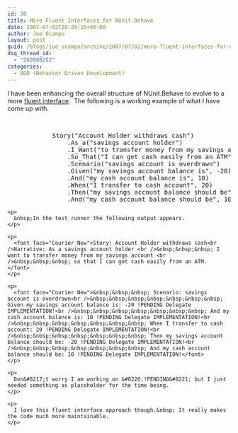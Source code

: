 ```yaml
---
id: 30
title: More Fluent Interfaces for NUnit.Behave
date: 2007-07-02T20:29:15+00:00
author: Joe Ocampo
layout: post
guid: /blogs/joe_ocampo/archive/2007/07/02/more-fluent-interfaces-for-nunit-behave.aspx
dsq_thread_id:
  - "262088252"
categories:
  - BDD (Behavior Driven Development)
---
```

I have been enhancing the overall structure of NUnit.Behave to evolve to a more <a href="http://www.martinfowler.com/bliki/FluentInterface.html" target="_blank">fluent interface</a>.&nbsp; The following is a working example of what I have come up with.

&nbsp;

<div>
  <pre><span><span>            Story(</span><span>"Account Holder withdraws cash"</span><span>)
                .As_a(</span><span>"savings account holder"</span><span>)
                .I_Want(</span><span>"to transfer money from my savings account"</span><span>)
                .So_That(</span><span>"I can get cash easily from an ATM"</span><span>)
                .Scenario(</span><span>"savings account is overdrawn"</span><span>)
                .Given(</span><span>"my savings account balance is"</span><span>, -20)
                .And(</span><span>"my cash account balance is"</span><span>, 10)
                .When(</span><span>"I transfer to cash account"</span><span>, 20)
                .Then(</span><span>"my savings account balance should be"</span><span>, -20)
                .And(</span><span>"my cash account balance should be"</span><span>, 10);</span></span></pre>
  
  <p>
    <a href="http://11011.net/software/vspaste"></a></div> 
    
    <p>
      &nbsp;In the test runner the following output appears.
    </p>
    
    <p>
      <font face="Courier New">Story: Account Holder withdraws cash<br />Narrative: As a savings account holder <br />&nbsp;&nbsp;&nbsp; I want to transfer money from my savings account <br />&nbsp;&nbsp;&nbsp; so that I can get cash easily from an ATM. </font>
    </p>
    
    <p>
      <font face="Courier New">&nbsp;&nbsp;&nbsp; Scenario: savings account is overdrawn<br />&nbsp;&nbsp;&nbsp;&nbsp;&nbsp;&nbsp;&nbsp; Given my savings account balance is: -20 !PENDING Delegate IMPLEMENTATION!<br />&nbsp;&nbsp;&nbsp;&nbsp;&nbsp;&nbsp;&nbsp; And my cash account balance is: 10 !PENDING Delegate IMPLEMENTATION!<br />&nbsp;&nbsp;&nbsp;&nbsp;&nbsp;&nbsp;&nbsp; When I transfer to cash account: 20 !PENDING Delegate IMPLEMENTATION!<br />&nbsp;&nbsp;&nbsp;&nbsp;&nbsp;&nbsp;&nbsp; Then my savings account balance should be: -20 !PENDING Delegate IMPLEMENTATION!<br />&nbsp;&nbsp;&nbsp;&nbsp;&nbsp;&nbsp;&nbsp; And my cash account balance should be: 10 !PENDING Delegate IMPLEMENTATION!</font>
    </p>
    
    <p>
      Don&#8217;t worry I am working on &#8220;!PENDING&#8221; but I just needed something as placeholder for the time being.
    </p>
    
    <p>
      I love this fluent interface approach though.&nbsp; It really makes the code much more maintainable.
    </p>